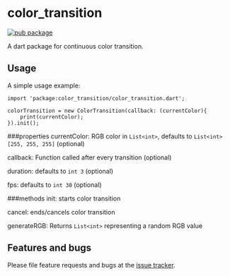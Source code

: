 # color_transition

[![pub package](https://img.shields.io/pub/v/color_transition.svg)](https://pub.dartlang.org/packages/color_transition)

A dart package for continuous color transition.

## Usage

A simple usage example:

    import 'package:color_transition/color_transition.dart';

    colorTransition = new ColorTransition(callback: (currentColor){
        print(currentColor);
    }).init();

###properties
currentColor: RGB color in `List<int>`, defaults to `List<int> [255, 255, 255]` (optional)

callback: Function called after every transition (optional)

duration: defaults to `int 3` (optional)

fps: defaults to `int 30` (optional)

###methods
init: starts color transition

cancel: ends/cancels color transition

generateRGB: Returns `List<int>` representing a random RGB value

## Features and bugs

Please file feature requests and bugs at the [issue tracker][tracker].

[tracker]: https://github.com/riftninja/color_transition/issues